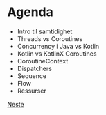# Agenda

- Intro til samtidighet
- Threads vs Coroutines
- Concurrency i Java vs Kotlin
- Kotlin vs KotlinX Coroutines
- CoroutineContext
- Dispatchers
- Sequence
- Flow
- Ressurser

[Neste](01-intro.md)
